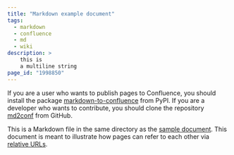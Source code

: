 ```yaml
---
title: "Markdown example document"
tags:
  - markdown
  - confluence
  - md
  - wiki
description: >
    this is
    a multiline string
page_id: "1998850"
---
```


<!-- generated-by: This page has been generated with md2conf. -->

If you are a user who wants to publish pages to Confluence, you should install the package [markdown-to-confluence](https://pypi.org/project/markdown-to-confluence/) from PyPI. If you are a developer who wants to contribute, you should clone the repository [md2conf](https://github.com/hunyadi/md2conf) from GitHub.

This is a Markdown file in the same directory as the [sample document](index.md). This document is meant to illustrate how pages can refer to each other via [relative URLs](index.md#Basic-features).
